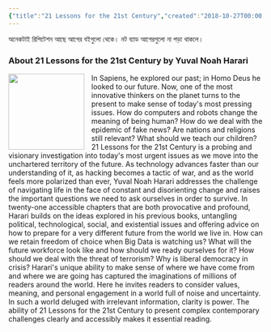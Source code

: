 ```yaml
---
{"title":"21 Lessons for the 21st Century","created":"2018-10-27T00:00:00+06:00","updated":"2023-03-17T14:43:15+06:00","read_count":1,"authors":["Yuval Noah Harari"],"isbn10":525512179,"status":"Read","rating":3,"reviewed":true,"cover":"https://images-na.ssl-images-amazon.com/images/S/compressed.photo.goodreads.com/books/1564577305i/38820046.jpg","dg-metatags":{"og:image":"https://images-na.ssl-images-amazon.com/images/S/compressed.photo.goodreads.com/books/1564577305i/38820046.jpg"},"dg-publish":true,"tags":["history","pop"],"log":[{"status":"Read","timestamp":"2018-11-21T00:00:00+06:00"},{"status":"To Read","timestamp":"2018-10-27T00:00:00+06:00"}],"dg-path":"Reading/Books/Read/21 Lessons for the 21st Century by Yuval Noah Harari.md","permalink":"/reading/books/read/21-lessons-for-the-21st-century-by-yuval-noah-harari/","metatags":{"og:image":"https://images-na.ssl-images-amazon.com/images/S/compressed.photo.goodreads.com/books/1564577305i/38820046.jpg"},"dgPassFrontmatter":true,"noteIcon":"1"}
---
```


অনেকটাই রিপিটেশন আছে আগের বইগুলো থেকে। নট ব্যাড আগেরগুলো না পড়া থাকলে।

### About 21 Lessons for the 21st Century by Yuval Noah Harari
<p><img src="https://books.google.com/books/content?id=lIyTEAAAQBAJ&printsec=frontcover&img=1&zoom=1&source=gbs_api" style="float: left; margin-right: 1em; width: 150px; height: auto;" /> In Sapiens, he explored our past; in Homo Deus he looked to our future. Now, one of the most innovative thinkers on the planet turns to the present to make sense of today's most pressing issues. How do computers and robots change the meaning of being human? How do we deal with the epidemic of fake news? Are nations and religions still relevant? What should we teach our children? 21 Lessons for the 21st Century is a probing and visionary investigation into today's most urgent issues as we move into the unchartered territory of the future. As technology advances faster than our understanding of it, as hacking becomes a tactic of war, and as the world feels more polarized than ever, Yuval Noah Harari addresses the challenge of navigating life in the face of constant and disorienting change and raises the important questions we need to ask ourselves in order to survive. In twenty-one accessible chapters that are both provocative and profound, Harari builds on the ideas explored in his previous books, untangling political, technological, social, and existential issues and offering advice on how to prepare for a very different future from the world we live in. How can we retain freedom of choice when Big Data is watching us? What will the future workforce look like and how should we ready ourselves for it? How should we deal with the threat of terrorism? Why is liberal democracy in crisis? Harari's unique ability to make sense of where we have come from and where we are going has captured the imaginations of millions of readers around the world. Here he invites readers to consider values, meaning, and personal engagement in a world full of noise and uncertainty. In such a world deluged with irrelevant information, clarity is power. The ability of 21 Lessons for the 21st Century to present complex contemporary challenges clearly and accessibly makes it essential reading.
</p>